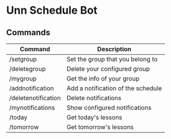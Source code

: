 # Unn Schedule Bot

## Commands
|Command|Description|
|---|---|
|/setgroup|Set the group that you belong to|
|/deletegroup|Delete your configured group|
|/mygroup|Get the info of your group|
|/addnotification|Add a notification of the schedule|
|/deletenotification|Delete notifications|
|/mynotifications|Show configured notifications|
|/today|Get today's lessons|
|/tomorrow|Get tomorrow's lessons|
